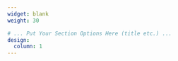 ```yaml
---
widget: blank
weight: 30

# ... Put Your Section Options Here (title etc.) ...
design:
  column: 1    
---
```

